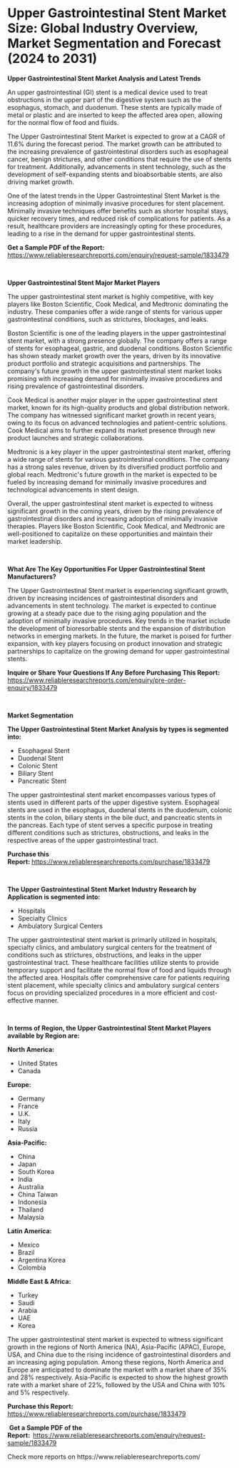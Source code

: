 <p><h1>Upper Gastrointestinal Stent Market Size: Global Industry Overview, Market Segmentation and Forecast (2024 to 2031)</h1></p><p><strong>Upper Gastrointestinal Stent Market Analysis and Latest Trends</strong></p>
<p><p>An upper gastrointestinal (GI) stent is a medical device used to treat obstructions in the upper part of the digestive system such as the esophagus, stomach, and duodenum. These stents are typically made of metal or plastic and are inserted to keep the affected area open, allowing for the normal flow of food and fluids.</p><p>The Upper Gastrointestinal Stent Market is expected to grow at a CAGR of 11.6% during the forecast period. The market growth can be attributed to the increasing prevalence of gastrointestinal disorders such as esophageal cancer, benign strictures, and other conditions that require the use of stents for treatment. Additionally, advancements in stent technology, such as the development of self-expanding stents and bioabsorbable stents, are also driving market growth.</p><p>One of the latest trends in the Upper Gastrointestinal Stent Market is the increasing adoption of minimally invasive procedures for stent placement. Minimally invasive techniques offer benefits such as shorter hospital stays, quicker recovery times, and reduced risk of complications for patients. As a result, healthcare providers are increasingly opting for these procedures, leading to a rise in the demand for upper gastrointestinal stents.</p></p>
<p><strong>Get a Sample PDF of the Report:&nbsp;</strong> <a href="https://www.reliableresearchreports.com/enquiry/request-sample/1833479">https://www.reliableresearchreports.com/enquiry/request-sample/1833479</a></p>
<p>&nbsp;</p>
<p><strong>Upper Gastrointestinal Stent Major Market Players</strong></p>
<p><p>The upper gastrointestinal stent market is highly competitive, with key players like Boston Scientific, Cook Medical, and Medtronic dominating the industry. These companies offer a wide range of stents for various upper gastrointestinal conditions, such as strictures, blockages, and leaks.</p><p>Boston Scientific is one of the leading players in the upper gastrointestinal stent market, with a strong presence globally. The company offers a range of stents for esophageal, gastric, and duodenal conditions. Boston Scientific has shown steady market growth over the years, driven by its innovative product portfolio and strategic acquisitions and partnerships. The company's future growth in the upper gastrointestinal stent market looks promising with increasing demand for minimally invasive procedures and rising prevalence of gastrointestinal disorders.</p><p>Cook Medical is another major player in the upper gastrointestinal stent market, known for its high-quality products and global distribution network. The company has witnessed significant market growth in recent years, owing to its focus on advanced technologies and patient-centric solutions. Cook Medical aims to further expand its market presence through new product launches and strategic collaborations.</p><p>Medtronic is a key player in the upper gastrointestinal stent market, offering a wide range of stents for various gastrointestinal conditions. The company has a strong sales revenue, driven by its diversified product portfolio and global reach. Medtronic's future growth in the market is expected to be fueled by increasing demand for minimally invasive procedures and technological advancements in stent design.</p><p>Overall, the upper gastrointestinal stent market is expected to witness significant growth in the coming years, driven by the rising prevalence of gastrointestinal disorders and increasing adoption of minimally invasive therapies. Players like Boston Scientific, Cook Medical, and Medtronic are well-positioned to capitalize on these opportunities and maintain their market leadership.</p></p>
<p>&nbsp;</p>
<p><strong>What Are The Key Opportunities For Upper Gastrointestinal Stent Manufacturers?</strong></p>
<p><p>The Upper Gastrointestinal Stent market is experiencing significant growth, driven by increasing incidences of gastrointestinal disorders and advancements in stent technology. The market is expected to continue growing at a steady pace due to the rising aging population and the adoption of minimally invasive procedures. Key trends in the market include the development of bioresorbable stents and the expansion of distribution networks in emerging markets. In the future, the market is poised for further expansion, with key players focusing on product innovation and strategic partnerships to capitalize on the growing demand for upper gastrointestinal stents.</p></p>
<p><strong>Inquire or Share Your Questions If Any Before Purchasing This Report:</strong> <a href="https://www.reliableresearchreports.com/enquiry/pre-order-enquiry/1833479">https://www.reliableresearchreports.com/enquiry/pre-order-enquiry/1833479</a></p>
<p>&nbsp;</p>
<p><strong>Market Segmentation</strong></p>
<p><strong>The Upper Gastrointestinal Stent Market Analysis by types is segmented into:</strong></p>
<p><ul><li>Esophageal Stent</li><li>Duodenal Stent</li><li>Colonic Stent</li><li>Biliary Stent</li><li>Pancreatic Stent</li></ul></p>
<p><p>The upper gastrointestinal stent market encompasses various types of stents used in different parts of the upper digestive system. Esophageal stents are used in the esophagus, duodenal stents in the duodenum, colonic stents in the colon, biliary stents in the bile duct, and pancreatic stents in the pancreas. Each type of stent serves a specific purpose in treating different conditions such as strictures, obstructions, and leaks in the respective areas of the upper gastrointestinal tract.</p></p>
<p><strong>Purchase this Report:&nbsp;</strong><a href="https://www.reliableresearchreports.com/purchase/1833479">https://www.reliableresearchreports.com/purchase/1833479</a></p>
<p>&nbsp;</p>
<p><strong>The Upper Gastrointestinal Stent Market Industry Research by Application is segmented into:</strong></p>
<p><ul><li>Hospitals</li><li>Specialty Clinics</li><li>Ambulatory Surgical Centers</li></ul></p>
<p><p>The upper gastrointestinal stent market is primarily utilized in hospitals, specialty clinics, and ambulatory surgical centers for the treatment of conditions such as strictures, obstructions, and leaks in the upper gastrointestinal tract. These healthcare facilities utilize stents to provide temporary support and facilitate the normal flow of food and liquids through the affected area. Hospitals offer comprehensive care for patients requiring stent placement, while specialty clinics and ambulatory surgical centers focus on providing specialized procedures in a more efficient and cost-effective manner.</p></p>
<p>&nbsp;</p>
<p><strong>In terms of Region, the Upper Gastrointestinal Stent Market Players available by Region are:</strong></p>
<p>
    <p> <strong> North America: </strong>
        <ul>
            <li>United States</li>
            <li>Canada</li>
        </ul>
        </p> 
    <p> <strong> Europe: </strong>
        <ul>
            <li>Germany</li>
            <li>France</li>
            <li>U.K.</li>
            <li>Italy</li>
            <li>Russia</li>
        </ul>
        </p> 
    <p> <strong> Asia-Pacific: </strong>
        <ul>
            <li>China</li>
            <li>Japan</li>
            <li>South Korea</li>
            <li>India</li>
            <li>Australia</li>
            <li>China Taiwan</li>
            <li>Indonesia</li>
            <li>Thailand</li>
            <li>Malaysia</li>
        </ul>
        </p> 
    <p> <strong> Latin America: </strong>
        <ul>
            <li>Mexico</li>
            <li>Brazil</li>
            <li>Argentina Korea</li>
            <li>Colombia</li>
        </ul>
        </p> 
    <p> <strong> Middle East & Africa: </strong>
        <ul>
            <li>Turkey</li>
            <li>Saudi</li>
            <li>Arabia</li>
            <li>UAE</li>
            <li>Korea</li>
        </ul>
    </p>
    </p>
<p><p>The upper gastrointestinal stent market is expected to witness significant growth in the regions of North America (NA), Asia-Pacific (APAC), Europe, USA, and China due to the rising incidence of gastrointestinal disorders and an increasing aging population. Among these regions, North America and Europe are anticipated to dominate the market with a market share of 35% and 28% respectively. Asia-Pacific is expected to show the highest growth rate with a market share of 22%, followed by the USA and China with 10% and 5% respectively.</p></p>
<p><strong>Purchase this Report: </strong><a href="https://www.reliableresearchreports.com/purchase/1833479">https://www.reliableresearchreports.com/purchase/1833479</a></p>
<p>&nbsp;<strong>Get a Sample PDF of the Report:&nbsp;&nbsp;</strong><a href="https://www.reliableresearchreports.com/enquiry/request-sample/1833479">https://www.reliableresearchreports.com/enquiry/request-sample/1833479</a></p>
<p><strong></strong></p>
<p>Check more reports on https://www.reliableresearchreports.com/</p>
